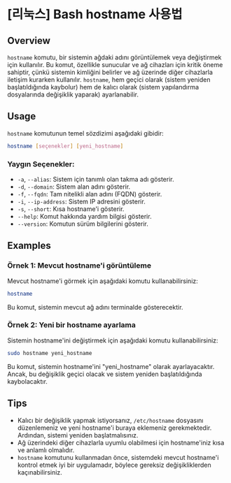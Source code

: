 # [리눅스] Bash hostname 사용법

## Overview
`hostname` komutu, bir sistemin ağdaki adını görüntülemek veya değiştirmek için kullanılır. Bu komut, özellikle sunucular ve ağ cihazları için kritik öneme sahiptir, çünkü sistemin kimliğini belirler ve ağ üzerinde diğer cihazlarla iletişim kurarken kullanılır. `hostname`, hem geçici olarak (sistem yeniden başlatıldığında kaybolur) hem de kalıcı olarak (sistem yapılandırma dosyalarında değişiklik yaparak) ayarlanabilir.

## Usage
`hostname` komutunun temel sözdizimi aşağıdaki gibidir:

```bash
hostname [seçenekler] [yeni_hostname]
```

### Yaygın Seçenekler:
- `-a`, `--alias`: Sistem için tanımlı olan takma adı gösterir.
- `-d`, `--domain`: Sistem alan adını gösterir.
- `-f`, `--fqdn`: Tam nitelikli alan adını (FQDN) gösterir.
- `-i`, `--ip-address`: Sistem IP adresini gösterir.
- `-s`, `--short`: Kısa hostname'i gösterir.
- `--help`: Komut hakkında yardım bilgisi gösterir.
- `--version`: Komutun sürüm bilgilerini gösterir.

## Examples
### Örnek 1: Mevcut hostname'i görüntüleme
Mevcut hostname'i görmek için aşağıdaki komutu kullanabilirsiniz:

```bash
hostname
```

Bu komut, sistemin mevcut ağ adını terminalde gösterecektir.

### Örnek 2: Yeni bir hostname ayarlama
Sistemin hostname'ini değiştirmek için aşağıdaki komutu kullanabilirsiniz:

```bash
sudo hostname yeni_hostname
```

Bu komut, sistemin hostname'ini "yeni_hostname" olarak ayarlayacaktır. Ancak, bu değişiklik geçici olacak ve sistem yeniden başlatıldığında kaybolacaktır.

## Tips
- Kalıcı bir değişiklik yapmak istiyorsanız, `/etc/hostname` dosyasını düzenlemeniz ve yeni hostname'i buraya eklemeniz gerekmektedir. Ardından, sistemi yeniden başlatmalısınız.
- Ağ üzerindeki diğer cihazlarla uyumlu olabilmesi için hostname'iniz kısa ve anlamlı olmalıdır.
- `hostname` komutunu kullanmadan önce, sistemdeki mevcut hostname'i kontrol etmek iyi bir uygulamadır, böylece gereksiz değişikliklerden kaçınabilirsiniz.
